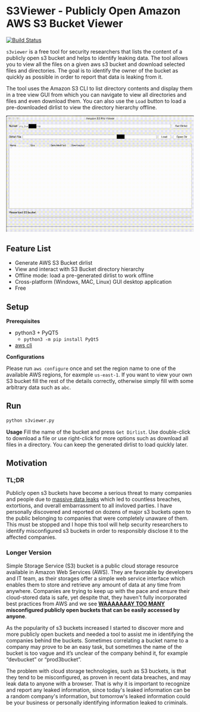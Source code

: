 # S3Viewer - Publicly Open Amazon AWS S3 Bucket Viewer

[![Build Status](https://travis-ci.com/SharonBrizinov/s3viewer.svg?branch=main)](https://travis-ci.com/SharonBrizinov/s3viewer)

`s3viewer` is a free tool for security researchers that lists the content of a publicly open s3 bucket and helps to identify leaking data. The tool allows you to view all the files on a given aws s3 bucket and download selected files and directories. The goal is to identify the owner of the bucket as quickly as possible in order to report that data is leaking from it.

The tool uses the Amazon S3 CLI to list directory contents and display them in a tree view GUI from which you can navigate to view all directories and files and even download them. You can also use the `Load` button to load a pre-downloaded dirlist to view the directory hierarchy offline.

![Demo](example/demo.gif)
 
## Feature List
- Generate AWS S3 Bucket dirlist
- View and interact with S3 Bucket directory hierarchy
- Offline mode: load a pre-generated dirlist to work offline
- Cross-platform (Windows, MAC, Linux) GUI desktop application
- Free

## Setup
**Prerequisites**
- python3 + PyQT5
    - `python3 -m pip install PyQt5`
- [aws cli](https://aws.amazon.com/cli/)

**Configurations**

Please run `aws configure` once and set the region name to one of the available AWS regions, for eaxmple `us-east-1`. If you want to view your own S3 bucket fill the rest of the details correctly, otherwise simply fill with some arbitrary data such as `abc`.

## Run
```bash
python s3viewer.py
```
**Usage**
Fill the name of the bucket and press `Get Dirlist`. Use double-click to download a file or use right-click for more options such as download all files in a directory. You can keep the generated dirlist to load quickly later.

## Motivation
### TL;DR
Publicly open s3 buckets have become a serious threat to many companies and people due to [massive data leaks](https://github.com/nagwww/s3-leaks) which led to countless breaches, extortions, and overall embarrassment to all invloved parties. I have personally discovered and reported on dozens of major s3 buckets open to the public belonging to companies that were completely unaware of them. This must be stopped and I hope this tool will help security researchers to identify misconfigured s3 buckets in order to responsibly disclose it to the affected companies.

### Longer Version
Simple Storage Service (S3) bucket is a public cloud storage resource available in Amazon Web Services (AWS). They are favorable by developers and IT team, as their storages offer a simple web service interface which enables them to store and retrieve any amount of data at any time from anywhere. Companies are trying to keep up with the pace and ensure their cloud-stored data is safe, yet despite that, they haven't fully incorporated best practices from AWS and we see **[WAAAAAAAY TOO MANY](https://buckets.grayhatwarfare.com/) misconfigured publicly open buckets that can be easily accessed by anyone**.

As the popularity of s3 buckets increased I started to discover more and more publicly open buckets and needed a tool to assist me in identifying the companies behind the buckets. Sometimes correlating a bucket name to a company may prove to be an easy task, but sometimes the name of the bucket is too vague and it’s unclear of the company behind it, for example “devbucket” or “prod3bucket”.

The problem with cloud storage technologies, such as S3 buckets, is that they tend to be misconfigured, as proven in recent data breaches, and may leak data to anyone with a browser. That is why it is important to recognize and report any leaked information, since today's leaked information can be a random company's information, but  tomorrow's leaked information could be your business or personally identifying information leaked to criminals.
